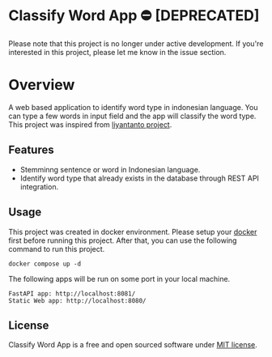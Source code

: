 # Classify Word App :no_entry: [DEPRECATED]

Please note that this project is no longer under active development. If you're interested in this project, please let me know in the issue section.

# Overview
A web based application to identify word type in indonesian language. You can type a few words in input field and the app will classify the word type. This project was inspired from [liyantanto project](https://liyantanto.wordpress.com/2011/06/28/stemming-bahasa-indonesia-dengan-algoritma-nazief-dan-andriani/).

## Features

* Stemminng sentence or word in Indonesian language.
* Identify word type that already exists in the database through REST API integration.


## Usage

This project was created in docker environment. Please setup your [docker](https://docs.docker.com/get-docker/) first before running this project. After that, you can use the following command to run this project.

```shell
docker compose up -d
```

The following apps will be run on some port in your local machine.

```shell
FastAPI app: http://localhost:8081/
Static Web app: http://localhost:8080/
```

## License
Classify Word App is a free and open sourced software under [MIT license]().


